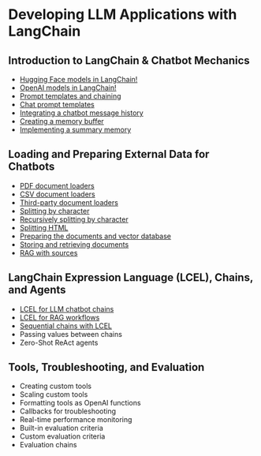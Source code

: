 # Developing LLM Applications with LangChain

## Introduction to LangChain & Chatbot Mechanics

- [Hugging Face models in LangChain!](hugging_face_models_in_langchain.py)
- [OpenAI models in LangChain!](openai_models_in_langchain.py)
- [Prompt templates and chaining](prompt_templates_and_chaining.py)
- [Chat prompt templates](chat_prompt_templates.py)
- [Integrating a chatbot message history](integrating_a_chatbot_message_history.py)
- [Creating a memory buffer](creating_a_memory_buffer.py)
- [Implementing a summary memory](implementing_a_summary_memory.py)

## Loading and Preparing External Data for Chatbots

- [PDF document loaders](pdf_document_loaders.py)
- [CSV document loaders](csv_document_loaders.py)
- [Third-party document loaders](third_party_document_loaders.py)
- [Splitting by character](splitting_by_character.py)
- [Recursively splitting by character](recursively_splitting_by_character.py)
- [Splitting HTML](splitting_html.py)
- [Preparing the documents and vector database](preparing_the_documents_and_vector_database.py)
- [Storing and retrieving documents](storing_and_retrieving_documents.py)
- [RAG with sources](rag_with_sources.py)

## LangChain Expression Language (LCEL), Chains, and Agents

- [LCEL for LLM chatbot chains](lcel_for_llm_chatbot_chains.py)
- [LCEL for RAG workflows](lcel_for_rag_workflows.py)
- [Sequential chains with LCEL](sequential_chains_with_lcel.py)
- Passing values between chains
- Zero-Shot ReAct agents

## Tools, Troubleshooting, and Evaluation

- Creating custom tools
- Scaling custom tools
- Formatting tools as OpenAI functions
- Callbacks for troubleshooting
- Real-time performance monitoring
- Built-in evaluation criteria
- Custom evaluation criteria
- Evaluation chains
